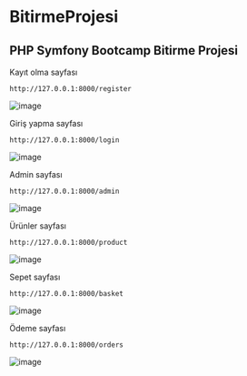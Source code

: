 # BitirmeProjesi
<h2>PHP Symfony Bootcamp Bitirme Projesi</h2>

Kayıt olma sayfası
```node
http://127.0.0.1:8000/register
```
![image](https://user-images.githubusercontent.com/28044809/183923213-81f91416-5637-490c-8aed-1144bce4b5c9.png)


Giriş yapma sayfası
```node
http://127.0.0.1:8000/login
```
![image](https://user-images.githubusercontent.com/28044809/183923781-ef4c6d20-472a-4902-8ec5-f34d16ecdb15.png)


Admin sayfası
```node
http://127.0.0.1:8000/admin
```
![image](https://user-images.githubusercontent.com/28044809/183924544-29a88444-0107-48fb-81cd-d603df36ba93.png)


Ürünler sayfası
```node
http://127.0.0.1:8000/product
```
![image](https://user-images.githubusercontent.com/28044809/183924840-c7bbc305-0854-480d-83da-1201ea05683b.png)


Sepet sayfası
```node
http://127.0.0.1:8000/basket
```
![image](https://user-images.githubusercontent.com/28044809/183925160-7e83b3df-6448-4357-94cc-df7d3d799c23.png)


Ödeme sayfası
```node
http://127.0.0.1:8000/orders
```
![image](https://user-images.githubusercontent.com/28044809/183925325-75280ddd-995b-433d-9898-708f2080ee05.png)








